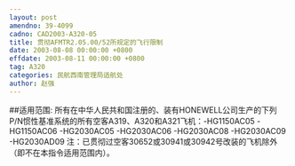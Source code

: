 ```yaml
---
layout: post
amendno: 39-4099
cadno: CAD2003-A320-05
title: 贯彻AFMTR2.05.00/52所规定的飞行限制
date: 2003-08-08 00:00:00 +0800
effdate: 2003-08-11 00:00:00 +0800
tag: A320
categories: 民航西南管理局适航处
author: 赵强
---
```


##适用范围:
所有在中华人民共和国注册的、装有HONEWELL公司生产的下列P/N惯性基准系统的所有空客A319、A320和A321飞机：-HG1150AC05
-HG1150AC06
-HG2030AC05
-HG2030AC06
-HG2030AC08
-HG2030AC09
-HG2030AD09
注：已贯彻过空客30652或30941或30942号改装的飞机除外（即不在本指令适用范围内）。

